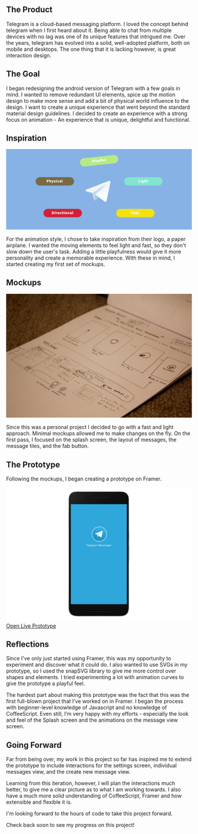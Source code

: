 ## The Product

Telegram is a cloud-based messaging platform. I loved the concept behind telegram when I first heard about it. Being able to chat from multiple devices with no lag was one of its unique features that intrigued me. Over the years, telegram has evolved into a solid, well-adopted platform, both on mobile and desktops. The one thing that it is lacking however, is great interaction design.

## The Goal

I began redesigning the android version of Telegram with a few goals in mind. I wanted to remove redundant UI elements, spice up the motion design to make more sense and add a bit of physical world influence to the design. I want to create a unique experience that went beyond the standard material design guidelines. I decided to create an experience with a strong focus on animation - An experience that is unique, delightful and functional.

## Inspiration

![Telegram Inspiration](assets/img/projects/telegram/inspiration-1.png)

For the animation style, I chose to take inspiration from their logo, a paper airplane. I wanted the moving elements to feel light and fast, so they don't slow down the user's task. Adding a little playfulness would give it more personality and create a memorable experience. With these in mind, I started creating my first set of mockups.

## Mockups

![Telegram Inital Mockup](assets/img/projects/telegram/mockup-1.jpg)

Since this was a personal project I decided to go with a fast and light approach. Minimal mockups allowed me to make changes on the fly. On the first pass, I focused on the splash screen, the layout of messages, the message tiles, and the fab button. 

## The Prototype

Following the mockups, I began creating a prototype on Framer. 

<a role="button" href="http://share.framerjs.com/uqy49xt8q2sp/" target="_blank">
    <img src="assets/img/projects/telegram/prototype-1.jpg" alt="Prototype Link">
</a>

<div class="ext-link">
    <a role="button" class="button" href="http://share.framerjs.com/uqy49xt8q2sp/" target="_blank">Open Live Prototype</a>
</div>

## Reflections

Since I've only just started using Framer, this was my opportunity to experiment and discover what it could do. I also wanted to use SVGs in my prototype, so I used the snapSVG library to give me more control over shapes and elements. I tried experimenting a lot with animation curves to give the prototype a playful feel. 

The hardest part about making this prototype was the fact that this was the first full-blown project that I’ve worked on in Framer. I began the process with beginner-level knowledge of Javascript and no knowledge of CoffeeScript. Even still, I’m very happy with my efforts - especially the look and feel of the Splash screen and the animations on the message view screen.

## Going Forward

Far from being over, my work in this project so far has inspired me to extend the prototype to include interactions for the settings screen, individual messages view, and the create new message view. 

Learning from this iteration, however, I will plan the interactions much better, to give me a clear picture as to what I am working towards. I also have a much more solid understanding of CoffeeScript, Framer and how extensible and flexible it is. 

I'm looking forward to the hours of code to take this project forward.

Check back soon to see my progress on this project!